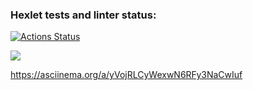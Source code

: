 ### Hexlet tests and linter status:
[![Actions Status](https://github.com/nikolaydlv/frontend-project-44/workflows/hexlet-check/badge.svg)](https://github.com/nikolaydlv/frontend-project-44/actions)

<a href="https://codeclimate.com/github/nikolaydlv/frontend-project-44/maintainability"><img src="https://api.codeclimate.com/v1/badges/bfc23ab949884f845979/maintainability" /></a>

https://asciinema.org/a/yVojRLCyWexwN6RFy3NaCwIuf
